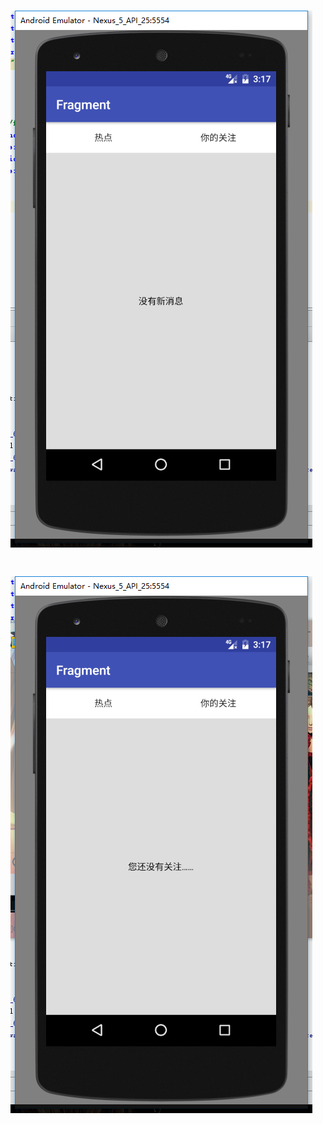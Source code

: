 # ![image](https://github.com/Maccrae/mz/blob/master/QQ%E5%9B%BE%E7%89%8720161209231815.png)
# ![image](https://github.com/Maccrae/mz/blob/master/QQ%E5%9B%BE%E7%89%8720161209231819.png)
